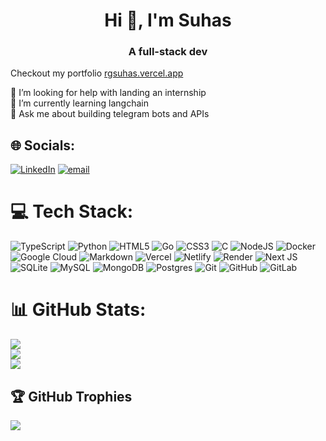 <h1 align="center">Hi 👋, I'm Suhas</h1>
<h3 align="center">A full-stack dev</h3>


Checkout my portfolio [rgsuhas.vercel.app](https://rgsuhas.vercel.app)


🔭 I’m looking for help with landing an internship<br>🌱 I’m currently learning langchain<br>💬 Ask me about building telegram bots and APIs


## 🌐 Socials:
[![LinkedIn](https://img.shields.io/badge/LinkedIn-%230077B5.svg?logo=linkedin&logoColor=white)](https://linkedin.com/in/rgsuhas) [![email](https://img.shields.io/badge/Email-D14836?logo=gmail&logoColor=white)](mailto:rgsuhas07@gmail.com) 

# 💻 Tech Stack:
![TypeScript](https://img.shields.io/badge/typescript-%23007ACC.svg?style=flat&logo=typescript&logoColor=white) ![Python](https://img.shields.io/badge/python-3670A0?style=flat&logo=python&logoColor=ffdd54) ![HTML5](https://img.shields.io/badge/html5-%23E34F26.svg?style=flat&logo=html5&logoColor=white) ![Go](https://img.shields.io/badge/go-%2300ADD8.svg?style=flat&logo=go&logoColor=white) ![CSS3](https://img.shields.io/badge/css3-%231572B6.svg?style=flat&logo=css3&logoColor=white) ![C](https://img.shields.io/badge/c-%2300599C.svg?style=flat&logo=c&logoColor=white) ![NodeJS](https://img.shields.io/badge/node.js-6DA55F?style=flat&logo=node.js&logoColor=white) ![Docker](https://img.shields.io/badge/docker-%230db7ed.svg?style=flat&logo=docker&logoColor=white) ![Google Cloud](https://img.shields.io/badge/GoogleCloud-%234285F4.svg?style=flat&logo=google-cloud&logoColor=white) ![Markdown](https://img.shields.io/badge/markdown-%23000000.svg?style=flat&logo=markdown&logoColor=white) ![Vercel](https://img.shields.io/badge/vercel-%23000000.svg?style=flat&logo=vercel&logoColor=white) ![Netlify](https://img.shields.io/badge/netlify-%23000000.svg?style=flat&logo=netlify&logoColor=#00C7B7) ![Render](https://img.shields.io/badge/Render-%46E3B7.svg?style=flat&logo=render&logoColor=white) ![Next JS](https://img.shields.io/badge/Next-black?style=flat&logo=next.js&logoColor=white) ![SQLite](https://img.shields.io/badge/sqlite-%2307405e.svg?style=flat&logo=sqlite&logoColor=white) ![MySQL](https://img.shields.io/badge/mysql-4479A1.svg?style=flat&logo=mysql&logoColor=white) ![MongoDB](https://img.shields.io/badge/MongoDB-%234ea94b.svg?style=flat&logo=mongodb&logoColor=white) ![Postgres](https://img.shields.io/badge/postgres-%23316192.svg?style=flat&logo=postgresql&logoColor=white) ![Git](https://img.shields.io/badge/git-%23F05033.svg?style=flat&logo=git&logoColor=white) ![GitHub](https://img.shields.io/badge/github-%23121011.svg?style=flat&logo=github&logoColor=white) ![GitLab](https://img.shields.io/badge/gitlab-%23181717.svg?style=flat&logo=gitlab&logoColor=white)
# 📊 GitHub Stats:
![](https://github-readme-stats.vercel.app/api?username=rgsuhas&theme=dark&hide_border=true&include_all_commits=false&count_private=true)<br/>
![](https://nirzak-streak-stats.vercel.app/?user=rgsuhas&theme=dark&hide_border=true)<br/>
![](https://github-readme-stats.vercel.app/api/top-langs/?username=rgsuhas&theme=dark&hide_border=true&include_all_commits=false&count_private=true&layout=compact)

## 🏆 GitHub Trophies
![](https://github-profile-trophy.vercel.app/?username=rgsuhas&theme=radical&no-frame=true&no-bg=false&margin-w=4)

<!-- Proudly created with GPRM ( https://gprm.itsvg.in ) -->
